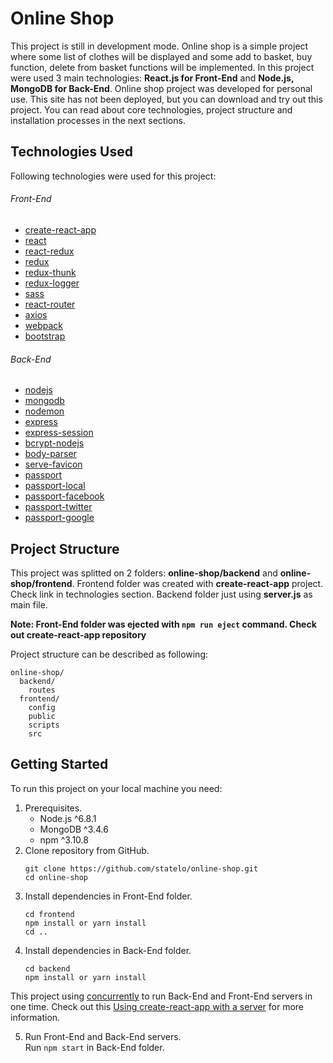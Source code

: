 # Online Shop

This project is still in development mode. Online shop is a simple
project where some list of clothes will be displayed and some add to 
basket, buy function, delete from basket functions will be implemented.
In this project were used 3 main technologies: **React.js for Front-End** and
**Node.js, MongoDB for Back-End**. Online shop project was developed for personal use. This site
has not been deployed, but you can download and try out this
project. You can read about core technologies, project structure 
and installation processes in the next sections.

## Technologies Used

Following technologies were used for this project:

###### Front-End
-	[create-react-app](https://github.com/facebookincubator/create-react-app)
- [react](https://github.com/facebook/react)
- [react-redux](https://github.com/reactjs/react-redux)
- [redux](https://github.com/reactjs/redux)
- [redux-thunk](https://github.com/gaearon/redux-thunk)
- [redux-logger](https://github.com/evgenyrodionov/redux-logger)
- [sass](https://github.com/webpack-contrib/sass-loader)
- [react-router](https://github.com/ReactTraining/react-router)
- [axios](https://github.com/mzabriskie/axios)
- [webpack](https://github.com/webpack/webpack)
- [bootstrap](https://github.com/twbs/bootstrap)

###### Back-End
- [nodejs](https://github.com/nodejs/node)
- [mongodb](https://github.com/mongodb/node-mongodb-native)
- [nodemon](https://github.com/remy/nodemon)
- [express](https://github.com/expressjs/express)
- [express-session](https://github.com/expressjs/session)
- [bcrypt-nodejs](https://github.com/shaneGirish/bcrypt-nodejs)
- [body-parser](https://github.com/expressjs/body-parser)
- [serve-favicon](https://github.com/expressjs/serve-favicon)
- [passport](https://github.com/jaredhanson/passport)
- [passport-local](https://github.com/jaredhanson/passport-local)
- [passport-facebook](https://github.com/jaredhanson/passport-facebook)
- [passport-twitter](https://github.com/jaredhanson/passport-twitter)
-	[passport-google](https://github.com/jaredhanson/passport-google-oauth2)

## Project Structure

This project was splitted on 2 folders: **online-shop/backend** and **online-shop/frontend**. 
Frontend folder was created with **create-react-app** project. Check link in technologies
section. Backend folder just using **server.js** as main file. 

**Note: Front-End folder was ejected with `npm run eject` command. Check out create-react-app repository**

Project structure can be described as following:

```
online-shop/
  backend/
    routes
  frontend/
    config
    public
    scripts
    src
```

## Getting Started

To run this project on your local machine you need:
1. Prerequisites.
	- Node.js ^6.8.1
	- MongoDB ^3.4.6
	- npm ^3.10.8
2. Clone repository from GitHub.
	```
	git clone https://github.com/statelo/online-shop.git
	cd online-shop
	```
3. Install dependencies in Front-End folder.
	```
	cd frontend
	npm install or yarn install
	cd ..
	```
4. Install dependencies in Back-End folder.
	```
	cd backend
	npm install or yarn install
	```
This project using [concurrently](https://github.com/kimmobrunfeldt/concurrently) to run Back-End and Front-End
servers in one time. Check out this [Using create-react-app with a server](https://www.fullstackreact.com/articles/using-create-react-app-with-a-server/) for more information.

5. Run Front-End and Back-End servers.<br>
Run `npm start` in Back-End folder.
















